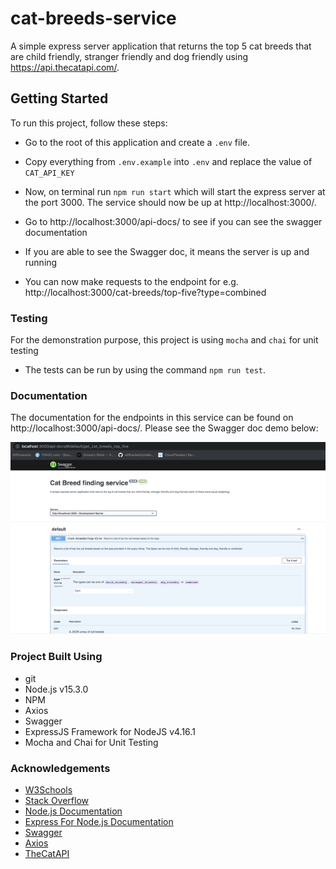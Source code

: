 # cat-breeds-service
A simple express server application that returns the top 5 cat breeds that are child friendly, stranger friendly and dog friendly using https://api.thecatapi.com/.

## Getting Started

To run this project, follow these steps:
- Go to the root of this application and create a `.env` file.
- Copy everything from `.env.example` into `.env` and replace the value of `CAT_API_KEY`
- Now, on terminal run `npm run start` which will start the express server at the port 3000. The service should now be up at http://localhost:3000/. 

- Go to  http://localhost:3000/api-docs/ to see if you can see the swagger documentation
- If you are able to see the Swagger doc, it means the server is up and running
- You can now make requests to the endpoint for e.g. http://localhost:3000/cat-breeds/top-five?type=combined

### Testing

For the demonstration purpose, this project is using `mocha` and `chai` for unit testing

- The tests can be run by using the command `npm run test`.

### Documentation

The documentation for the endpoints in this service can be found on http://localhost:3000/api-docs/. Please see the Swagger doc demo below: 

![SwaggerDemoGif](swaggerDemo.gif?raw=true "Gif")

### Project Built Using

- git
- Node.js v15.3.0
- NPM
- Axios
- Swagger
- ExpressJS Framework for NodeJS v4.16.1
- Mocha and Chai for Unit Testing

### Acknowledgements

- [W3Schools](https://www.w3schools.com/)
- [Stack Overflow](https://stackoverflow.com/)
- [Node.js Documentation](https://nodejs.org/docs/latest-v12.x/api/)
- [Express For Node.js Documentation](https://expressjs.com/en/api.html)
- [Swagger](https://swagger.io/docs/)
- [Axios](https://www.npmjs.com/package/axios)
- [TheCatAPI](https://docs.thecatapi.com/)